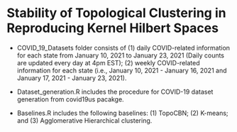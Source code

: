 # Stability of Topological Clustering in Reproducing Kernel Hilbert Spaces
* COVID_19_Datasets folder consists of (1) daily COVID-related information for each state from January 10, 2021 to January 23, 2021 (Daily counts are updated every day at 4pm EST); (2) weekly COVID-related information for each state (i.e., January 10, 2021 - January 16, 2021 and January 17, 2021 - January 23, 2021).

* Dataset_generation.R includes the procedure for COVID-19 dataset generation from covid19us pacakge.

* Baselines.R includes the following baselines: (1) TopoCBN; (2) K-means; and (3) Agglomerative Hierarchical clustering.
